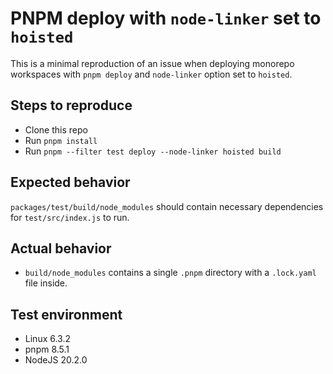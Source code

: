 # PNPM deploy with `node-linker` set to `hoisted`

This is a minimal reproduction of an issue when deploying monorepo workspaces with `pnpm deploy` and `node-linker` option set to `hoisted`.

## Steps to reproduce
- Clone this repo
- Run `pnpm install`
- Run `pnpm --filter test deploy --node-linker hoisted build`

## Expected behavior
`packages/test/build/node_modules` should contain necessary dependencies for `test/src/index.js` to run.

## Actual behavior
- `build/node_modules` contains a single `.pnpm` directory with a `.lock.yaml` file inside.

## Test environment
- Linux 6.3.2
- pnpm 8.5.1
- NodeJS 20.2.0